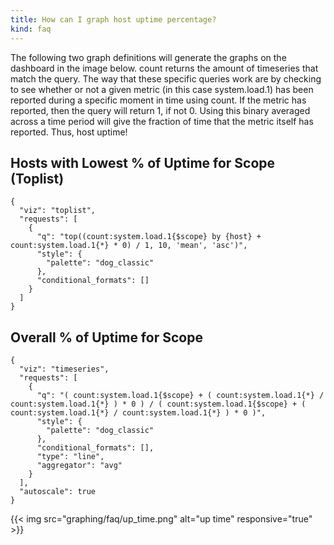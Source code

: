 ```yaml
---
title: How can I graph host uptime percentage?
kind: faq
---
```


The following two graph definitions will generate the graphs on the dashboard in the image below. count returns the amount of timeseries that match the query. The way that these specific queries work are by checking to see whether or not a given metric (in this case system.load.1) has been reported during a specific moment in time using count. If the metric has reported, then the query will return 1, if not 0. Using this binary averaged across a time period will give the fraction of time that the metric itself has reported. Thus, host uptime!

## Hosts with Lowest % of Uptime for Scope (Toplist)

```
{
  "viz": "toplist",
  "requests": [
    {
      "q": "top((count:system.load.1{$scope} by {host} + count:system.load.1{*} * 0) / 1, 10, 'mean', 'asc')",
      "style": {
        "palette": "dog_classic"
      },
      "conditional_formats": []
    }
  ]
}
```

## Overall % of Uptime for Scope

```
{
  "viz": "timeseries",
  "requests": [
    {
      "q": "( count:system.load.1{$scope} + ( count:system.load.1{*} / count:system.load.1{*} ) * 0 ) / ( count:system.load.1{$scope} + ( count:system.load.1{*} / count:system.load.1{*} ) * 0 )",
      "style": {
        "palette": "dog_classic"
      },
      "conditional_formats": [], 
      "type": "line",
      "aggregator": "avg"
    }
  ],
  "autoscale": true
}
```

{{< img src="graphing/faq/up_time.png" alt="up time" responsive="true" >}}

